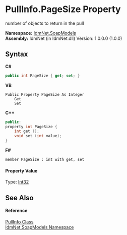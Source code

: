 # PullInfo.PageSize Property 
 

number of objects to return in the pull

**Namespace:**&nbsp;<a href="N_IdmNet_SoapModels">IdmNet.SoapModels</a><br />**Assembly:**&nbsp;IdmNet (in IdmNet.dll) Version: 1.0.0.0 (1.0.0)

## Syntax

**C#**<br />
``` C#
public int PageSize { get; set; }
```

**VB**<br />
``` VB
Public Property PageSize As Integer
	Get
	Set
```

**C++**<br />
``` C++
public:
property int PageSize {
	int get ();
	void set (int value);
}
```

**F#**<br />
``` F#
member PageSize : int with get, set

```


#### Property Value
Type: <a href="http://msdn2.microsoft.com/en-us/library/td2s409d" target="_blank">Int32</a>

## See Also


#### Reference
<a href="T_IdmNet_SoapModels_PullInfo">PullInfo Class</a><br /><a href="N_IdmNet_SoapModels">IdmNet.SoapModels Namespace</a><br />